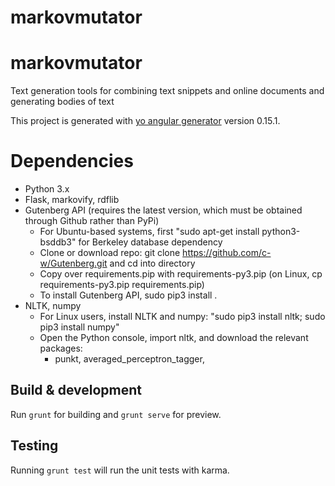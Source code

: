 # markovmutator

# markovmutator
Text generation tools for combining text snippets and online documents and generating bodies of text
    
This project is generated with [yo angular generator](https://github.com/yeoman/generator-angular)
version 0.15.1.

# Dependencies
* Python 3.x
* Flask, markovify, rdflib
* Gutenberg API (requires the latest version, which must be obtained through Github rather than PyPi)
    - For Ubuntu-based systems, first "sudo apt-get install python3-bsddb3" for Berkeley database dependency
    - Clone or download repo: git clone https://github.com/c-w/Gutenberg.git and cd into directory
    - Copy over requirements.pip with requirements-py3.pip (on Linux, cp requirements-py3.pip requirements.pip)
    - To install Gutenberg API, sudo pip3 install .
* NLTK, numpy
    - For Linux users, install NLTK and numpy: "sudo pip3 install nltk; sudo pip3 install numpy"
    - Open the Python console, import nltk, and download the relevant packages:
      - punkt, averaged_perceptron_tagger, 


## Build & development

Run `grunt` for building and `grunt serve` for preview.

## Testing

Running `grunt test` will run the unit tests with karma.
